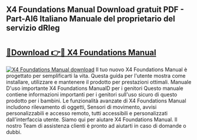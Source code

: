 ## X4 Foundations Manual Download gratuit PDF - Part-AI6 Italiano Manuale del proprietario del servizio dRIeg

# <h2><a href="http://df93rmd.blite.top/?on=X4+Foundations+Manual">🔗Download 👉🔴 X4 Foundations Manual</a></h2>

[![X4 Foundations Manual download](https://i.imgur.com/lujVjoI.png)](http://df93rmd.blite.top/?on=X4+Foundations+Manual)
Il tuo nuovo X4 Foundations Manual è progettato per semplificarti la vita. Questa guida per l'utente mostra come installare, utilizzare e mantenere il prodotto per prestazioni ottimali. Manuale D'uso importante X4 Foundations ManualD per i genitori Questo manuale contiene informazioni importanti per i genitori sull'uso sicuro di questo prodotto per i bambini. Le funzionalità avanzate di X4 Foundations Manual includono rilevamento di oggetti, Sensori di movimento, avvisi personalizzabili e accesso remoto, tutti accessibili e personalizzati dall'interfaccia utente. Siamo qui per aiutare X4 Foundations Manual. Il nostro Team di assistenza clienti è pronto ad aiutarti in caso di domande o dubbi.
